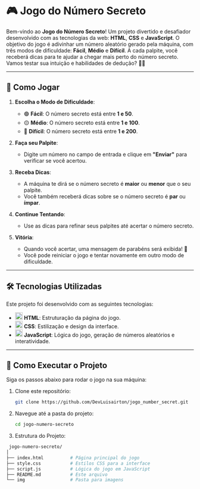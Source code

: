 # 🎮 Jogo do Número Secreto

Bem-vindo ao **Jogo do Número Secreto**! Um projeto divertido e desafiador desenvolvido com as tecnologias da web: **HTML**, **CSS** e **JavaScript**. O objetivo do jogo é adivinhar um número aleatório gerado pela máquina, com três modos de dificuldade: **Fácil**, **Médio** e **Difícil**. A cada palpite, você receberá dicas para te ajudar a chegar mais perto do número secreto. Vamos testar sua intuição e habilidades de dedução? 🧠💡

---

## 🎯 Como Jogar

1. **Escolha o Modo de Dificuldade**:
   - 🟢 **Fácil**: O número secreto está entre **1 e 50**.
   - 🟡 **Médio**: O número secreto está entre **1 e 100**.
   - 🔴 **Difícil**: O número secreto está entre **1 e 200**.

2. **Faça seu Palpite**:
   - Digite um número no campo de entrada e clique em **"Enviar"** para verificar se você acertou.

3. **Receba Dicas**:
   - A máquina te dirá se o número secreto é **maior** ou **menor** que o seu palpite.
   - Você também receberá dicas sobre se o número secreto é **par** ou **ímpar**.

4. **Continue Tentando**:
   - Use as dicas para refinar seus palpites até acertar o número secreto.

5. **Vitória**:
   - Quando você acertar, uma mensagem de parabéns será exibida! 🎉
   - Você pode reiniciar o jogo e tentar novamente em outro modo de dificuldade.

---

## 🛠️ Tecnologias Utilizadas

Este projeto foi desenvolvido com as seguintes tecnologias:

- <img src="https://img.icons8.com/color/48/000000/html-5.png" alt="HTML" width="20"/> **HTML**: Estruturação da página do jogo.
- <img src="https://img.icons8.com/color/48/000000/css3.png" alt="CSS" width="20"/> **CSS**: Estilização e design da interface.
- <img src="https://img.icons8.com/color/48/000000/javascript.png" alt="JavaScript" width="20"/> **JavaScript**: Lógica do jogo, geração de números aleatórios e interatividade.

---

## 🚀 Como Executar o Projeto

Siga os passos abaixo para rodar o jogo na sua máquina:

1. Clone este repositório:
   ```bash
   git clone https://github.com/DevLuisairton/jogo_number_secret.git

2. Navegue até a pasta do projeto:
   ```bash
   cd jogo-numero-secreto

3. Estrutura do Projeto:
  ```bash
   jogo-numero-secreto/
│
├── index.html          # Página principal do jogo
├── style.css           # Estilos CSS para a interface
├── script.js           # Lógica do jogo em JavaScript
├── README.md           # Este arquivo
└── img                 # Pasta para imagens 
   